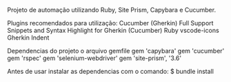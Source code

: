 Projeto de automação utilizando Ruby, Site Prism, Capybara e Cucumber.

Plugins recomendados para utilização:
    Cucumber (Gherkin) Full Support
    Snippets and Syntax Highlight for Gherkin (Cucumber)
    Ruby 
    vscode-icons
    Gherkin Indent

Dependencias do projeto o arquivo gemfile
    gem 'capybara'
    gem 'cucumber'
    gem 'rspec'
    gem 'selenium-webdriver'
    gem 'site-prism', '3.6'

Antes de usar instalar as dependencias com o comando:
    $ bundle install

